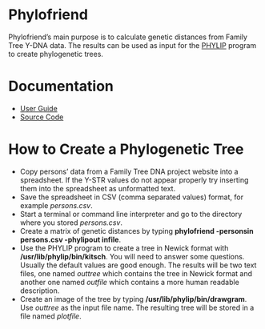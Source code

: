 # Phylofriend

Phylofriend’s main purpose is to calculate genetic
distances from Family Tree Y-DNA data. The results can be
used as input for the [PHYLIP](http://evolution.genetics.washington.edu/phylip.html)
program to create phylogenetic trees.


# Documentation

* [User Guide](https://github.com/yogischogi/phylofriend/blob/master/doc/phylofriend.pdf?raw=true)
* [Source Code](http://godoc.org/github.com/yogischogi/phylofriend)


# How to Create a Phylogenetic Tree

* Copy persons’ data from a Family Tree DNA project website into a spreadsheet.
  If the Y-STR values do not appear properly try inserting them into the spreadsheet as unformatted text.
* Save the spreadsheet in CSV (comma separated values) format, for example *persons.csv*.
* Start a terminal or command line interpreter and go to the directory where you stored *persons.csv*.
* Create a matrix of genetic distances by typing **phylofriend -personsin persons.csv -phylipout infile**.
* Use the PHYLIP program to create a tree in Newick format with **/usr/lib/phylip/bin/kitsch**.
  You will need to answer some questions. Usually the default values are good enough.
  The results will be two text files, one named *outtree* which contains the tree in
  Newick format and another one named *outfile* which contains a more human readable description.
* Create an image of the tree by typing **/usr/lib/phylip/bin/drawgram**.
  Use *outtree* as the input file name.
  The resulting tree will be stored in a file named *plotfile*. 


